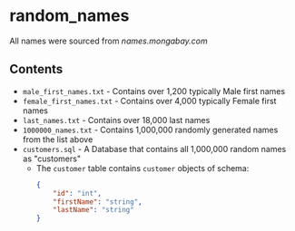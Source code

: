 # random_names
All names were sourced from *names.mongabay.com*
## Contents
* `male_first_names.txt` - Contains over 1,200 typically Male first names
* `female_first_names.txt` - Contains over 4,000 typically Female first names
* `last_names.txt` - Contains over 18,000 last names
* `1000000_names.txt` - Contains 1,000,000 randomly generated names from the list above
* `customers.sql` - A Database that contains all 1,000,000 random names as "customers"
	- The `customer` table contains `customer` objects of schema:
		```json
		{
		    "id": "int",
		    "firstName": "string",
		    "lastName": "string"
		}
		```
